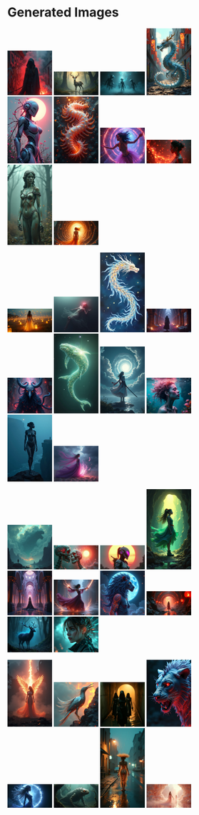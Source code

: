 # Generated Images



<img src="2025_06_24_01.png" width="100"/> <img src="2025_06_24_02.png" width="100"/> <img src="2025_06_24_03.png" width="100"/> <img src="2025_06_24_04.png" width="100"/> <img src="2025_06_24_05.png" width="100"/> <img src="2025_06_24_06.png" width="100"/> <img src="2025_06_24_07.png" width="100"/> <img src="2025_06_24_08.png" width="100"/> <img src="2025_06_24_09.png" width="100"/> <img src="2025_06_24_10.png" width="100"/>

<img src="2025_06_24_11.png" width="100"/> <img src="2025_06_24_12.png" width="100"/> <img src="2025_06_24_13.png" width="100"/> <img src="2025_06_24_14.png" width="100"/> <img src="2025_06_24_15.png" width="100"/> <img src="2025_06_24_16.png" width="100"/> <img src="2025_06_24_17.png" width="100"/> <img src="2025_06_24_18.png" width="100"/> <img src="2025_06_24_19.png" width="100"/> <img src="2025_06_24_20.png" width="100"/>

<img src="2025_06_24_21.png" width="100"/> <img src="2025_06_24_22.png" width="100"/> <img src="2025_06_24_23.png" width="100"/> <img src="2025_06_24_24.png" width="100"/> <img src="2025_06_24_25.png" width="100"/> <img src="2025_06_24_26.png" width="100"/> <img src="2025_06_24_27.png" width="100"/> <img src="2025_06_24_28.png" width="100"/> <img src="2025_06_24_29.png" width="100"/> <img src="2025_06_24_30.png" width="100"/>

<img src="2025_06_24_31.png" width="100"/> <img src="2025_06_24_32.png" width="100"/> <img src="2025_06_24_33.png" width="100"/> <img src="2025_06_24_34.png" width="100"/> <img src="2025_06_24_35.png" width="100"/> <img src="2025_06_24_36.png" width="100"/> <img src="2025_06_24_37.png" width="100"/> <img src="2025_06_24_38.png" width="100"/>